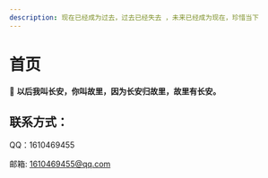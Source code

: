 ```yaml
---
description: 现在已经成为过去，过去已经失去 ，未来已经成为现在，珍惜当下
---
```


# 首页

 :tada: **以后我叫长安，你叫故里，因为长安归故里，故里有长安。**

## 联系方式：

QQ：1610469455

邮箱: 1610469455@qq.com




